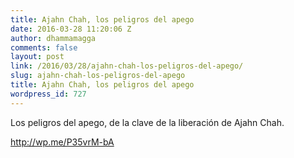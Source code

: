 ```yaml
---
title: Ajahn Chah, los peligros del apego
date: 2016-03-28 11:20:06 Z
author: dhammamagga
comments: false
layout: post
link: /2016/03/28/ajahn-chah-los-peligros-del-apego/
slug: ajahn-chah-los-peligros-del-apego
title: Ajahn Chah, los peligros del apego
wordpress_id: 727
---
```


Los peligros del apego, de la clave de la liberación de Ajahn Chah.

http://wp.me/P35vrM-bA
